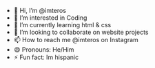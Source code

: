- 👋 Hi, I’m @imteros
- 👀 I’m interested in Coding
- 🌱 I’m currently learning html & css
- 💞️ I’m looking to collaborate on website projects
- 📫 How to reach me @imteros on Instagram
- 😄 Pronouns: He/Him
- ⚡ Fun fact: Im hispanic

<!---
imteros/imteros is a ✨ special ✨ repository because its `README.md` (this file) appears on your GitHub profile.
You can click the Preview link to take a look at your changes.
--->
